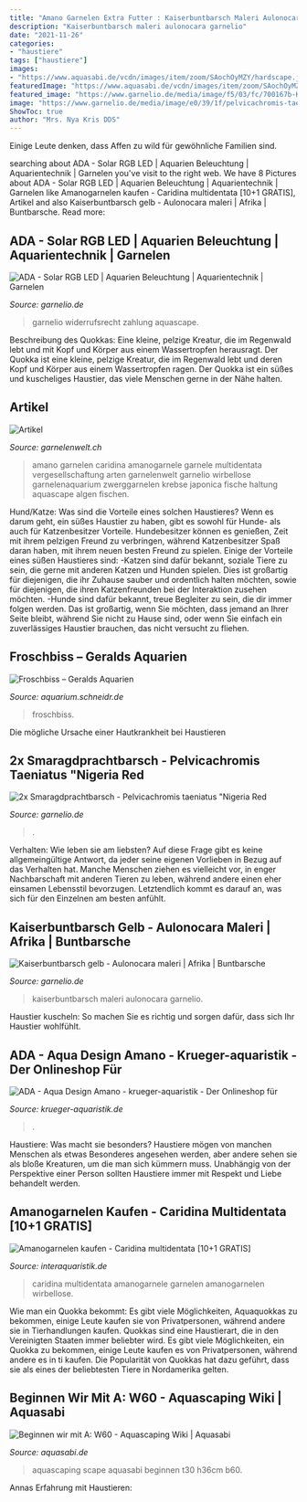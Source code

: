 ```yaml
---
title: "Amano Garnelen Extra Futter : Kaiserbuntbarsch Maleri Aulonocara Garnelio"
description: "Kaiserbuntbarsch maleri aulonocara garnelio"
date: "2021-11-26"
categories:
- "haustiere"
tags: ["haustiere"]
images:
- "https://www.aquasabi.de/vcdn/images/item/zoom/SAochOyMZY/hardscape.jpg"
featuredImage: "https://www.aquasabi.de/vcdn/images/item/zoom/SAochOyMZY/hardscape.jpg"
featured_image: "https://www.garnelio.de/media/image/f5/03/fc/700167b-Kaiserbarsch-gelb-blau-Aulonocara-maleri-1K6HY82srw9sRA.jpg"
image: "https://www.garnelio.de/media/image/e0/39/1f/pelvicachromis-taeniatus-nigeria-rot3KtOIcIgkfWHdf.jpg"
ShowToc: true
author: "Mrs. Nya Kris DDS"
---
```



Einige Leute denken, dass Affen zu wild für gewöhnliche Familien sind.

	

		
searching about ADA - Solar RGB LED | Aquarien Beleuchtung | Aquarientechnik | Garnelen you've visit to the right web. We have 8 Pictures about ADA - Solar RGB LED | Aquarien Beleuchtung | Aquarientechnik | Garnelen like Amanogarnelen kaufen - Caridina multidentata [10+1 GRATIS], Artikel and also Kaiserbuntbarsch gelb - Aulonocara maleri | Afrika | Buntbarsche. Read more:
		
    
## ADA - Solar RGB LED | Aquarien Beleuchtung | Aquarientechnik | Garnelen

<img loading=lazy src="https://www.garnelio.de/media/image/99/a2/81/108-038SOLAR-RGB-0110DM2o4obS1f7.jpg" onerror="this.onerror=null;this.src='https://tse4.mm.bing.net/th?id=OIP.tyVTtuJAQXb0Dm0ECwbnvgHaF7&amp;pid=15.1';" alt="ADA - Solar RGB LED | Aquarien Beleuchtung | Aquarientechnik | Garnelen">

_Source: garnelio.de_

>garnelio widerrufsrecht zahlung aquascape. 

	

Beschreibung des Quokkas: Eine kleine, pelzige Kreatur, die im Regenwald lebt und mit Kopf und Körper aus einem Wassertropfen herausragt.
Der Quokka ist eine kleine, pelzige Kreatur, die im Regenwald lebt und deren Kopf und Körper aus einem Wassertropfen ragen. Der Quokka ist ein süßes und kuscheliges Haustier, das viele Menschen gerne in der Nähe halten.

    
## Artikel

<img loading=lazy src="http://garnelenwelt.ch/shop/images/Amano_Chris.jpg" onerror="this.onerror=null;this.src='https://tse4.mm.bing.net/th?id=OIP.uMWqO-UdlQ_cpSJbUB6mogHaE8&amp;pid=15.1';" alt="Artikel">

_Source: garnelenwelt.ch_

>amano garnelen caridina amanogarnele garnele multidentata vergesellschaftung arten garnelenwelt garnelio wirbellose garnelenaquarium zwerggarnelen krebse japonica fische haltung aquascape algen fischen. 

	

Hund/Katze: Was sind die Vorteile eines solchen Haustieres?
Wenn es darum geht, ein süßes Haustier zu haben, gibt es sowohl für Hunde- als auch für Katzenbesitzer Vorteile. Hundebesitzer können es genießen, Zeit mit ihrem pelzigen Freund zu verbringen, während Katzenbesitzer Spaß daran haben, mit ihrem neuen besten Freund zu spielen. Einige der Vorteile eines süßen Haustieres sind:
-Katzen sind dafür bekannt, soziale Tiere zu sein, die gerne mit anderen Katzen und Hunden spielen. Dies ist großartig für diejenigen, die ihr Zuhause sauber und ordentlich halten möchten, sowie für diejenigen, die ihren Katzenfreunden bei der Interaktion zusehen möchten.
-Hunde sind dafür bekannt, treue Begleiter zu sein, die dir immer folgen werden. Das ist großartig, wenn Sie möchten, dass jemand an Ihrer Seite bleibt, während Sie nicht zu Hause sind, oder wenn Sie einfach ein zuverlässiges Haustier brauchen, das nicht versucht zu fliehen.

    
## Froschbiss – Geralds Aquarien

<img loading=lazy src="https://aquarium.schneidr.de/files/2010/08/P1010200_sm.jpg" onerror="this.onerror=null;this.src='https://tse1.mm.bing.net/th?id=OIP.TCVlI-l9QNCT4CrRE7udRwHaJ4&amp;pid=15.1';" alt="Froschbiss – Geralds Aquarien">

_Source: aquarium.schneidr.de_

>froschbiss. 

	

Die mögliche Ursache einer Hautkrankheit bei Haustieren

    
## 2x Smaragdprachtbarsch - Pelvicachromis Taeniatus &quot;Nigeria Red

<img loading=lazy src="https://www.garnelio.de/media/image/e0/39/1f/pelvicachromis-taeniatus-nigeria-rot3KtOIcIgkfWHdf.jpg" onerror="this.onerror=null;this.src='https://tse2.mm.bing.net/th?id=OIP.u3-zoACdUcpFi8e-JaTihQHaF7&amp;pid=15.1';" alt="2x Smaragdprachtbarsch - Pelvicachromis taeniatus &quot;Nigeria Red">

_Source: garnelio.de_

>. 

	

Verhalten: Wie leben sie am liebsten?
Auf diese Frage gibt es keine allgemeingültige Antwort, da jeder seine eigenen Vorlieben in Bezug auf das Verhalten hat. Manche Menschen ziehen es vielleicht vor, in enger Nachbarschaft mit anderen Tieren zu leben, während andere einen eher einsamen Lebensstil bevorzugen. Letztendlich kommt es darauf an, was sich für den Einzelnen am besten anfühlt.

    
## Kaiserbuntbarsch Gelb - Aulonocara Maleri | Afrika | Buntbarsche

<img loading=lazy src="https://www.garnelio.de/media/image/f5/03/fc/700167b-Kaiserbarsch-gelb-blau-Aulonocara-maleri-1K6HY82srw9sRA.jpg" onerror="this.onerror=null;this.src='https://tse4.mm.bing.net/th?id=OIP.a43GsmpCfhkbxdvlqLjHTAHaF7&amp;pid=15.1';" alt="Kaiserbuntbarsch gelb - Aulonocara maleri | Afrika | Buntbarsche">

_Source: garnelio.de_

>kaiserbuntbarsch maleri aulonocara garnelio. 

	

Haustier kuscheln: So machen Sie es richtig und sorgen dafür, dass sich Ihr Haustier wohlfühlt.

    
## ADA - Aqua Design Amano - Krueger-aquaristik - Der Onlineshop Für

<img loading=lazy src="http://www.krueger-aquaristik.de/mediafiles/Bilder/ada_logo.jpg" onerror="this.onerror=null;this.src='https://tse2.mm.bing.net/th?id=OIP.GhgBsqTgn36OL7KGYqkIswHaCt&amp;pid=15.1';" alt="ADA - Aqua Design Amano - krueger-aquaristik - Der Onlineshop für">

_Source: krueger-aquaristik.de_

>. 

	

Haustiere: Was macht sie besonders?
Haustiere mögen von manchen Menschen als etwas Besonderes angesehen werden, aber andere sehen sie als bloße Kreaturen, um die man sich kümmern muss. Unabhängig von der Perspektive einer Person sollten Haustiere immer mit Respekt und Liebe behandelt werden.

    
## Amanogarnelen Kaufen - Caridina Multidentata [10+1 GRATIS]

<img loading=lazy src="https://cdn02.plentymarkets.com/idwditcg5ajj/item/images/1556/full/80105-Amanogarnele-XL-Caridina-multidentata.jpg" onerror="this.onerror=null;this.src='https://tse1.mm.bing.net/th?id=OIP.VlNEvvGUjmoQLyAOoIguigHaE7&amp;pid=15.1';" alt="Amanogarnelen kaufen - Caridina multidentata [10+1 GRATIS]">

_Source: interaquaristik.de_

>caridina multidentata amanogarnele garnelen amanogarnelen wirbellose. 

	

Wie man ein Quokka bekommt: Es gibt viele Möglichkeiten, Aquaquokkas zu bekommen, einige Leute kaufen sie von Privatpersonen, während andere sie in Tierhandlungen kaufen.
Quokkas sind eine Haustierart, die in den Vereinigten Staaten immer beliebter wird. Es gibt viele Möglichkeiten, ein Quokka zu bekommen, einige Leute kaufen es von Privatpersonen, während andere es in ti kaufen. Die Popularität von Quokkas hat dazu geführt, dass sie als eines der beliebtesten Tiere in Nordamerika gelten.

    
## Beginnen Wir Mit A: W60 - Aquascaping Wiki | Aquasabi

<img loading=lazy src="https://www.aquasabi.de/vcdn/images/item/zoom/SAochOyMZY/hardscape.jpg" onerror="this.onerror=null;this.src='https://tse4.mm.bing.net/th?id=OIP.GrCvjZ982iCdPkPNNHtGjgHaEa&amp;pid=15.1';" alt="Beginnen wir mit A: W60 - Aquascaping Wiki | Aquasabi">

_Source: aquasabi.de_

>aquascaping scape aquasabi beginnen t30 h36cm b60. 

	

Annas Erfahrung mit Haustieren:

